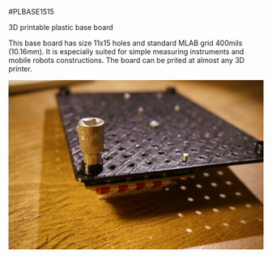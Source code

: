 <!--- PrjInfo ---> <!--- Please remove this line after manually editing --->
<!--- 00a56be08b96043df9e37d6aff7b6990 --->
<!--- Created:20170111-16:38: ---> 
<!--- Author:Mlab: ---> 
<!--- AuthorEmail:mlab@mlab.cz: ---> 
<!--- Tags:imported: ---> 
<!--- Ust:[End]: ---> 
<!--- Name:PLBASE1515: --->
#PLBASE1515 
<!--- LongName --->
3D printable plastic base board
<!--- ELongName ---> 

<!--- Lead --->
This base board has size 11x15 holes and standard MLAB grid 400mils (10.16mm). It is especially suited for simple measuring instruments and mobile robots constructions. The board can be prited at almost any 3D printer.
<!--- ELead ---> 

![LeadImg](DOC/SRC/img/PLBASE1115_mount_leg_Top_Big.JPG) 


​
​
<!--- Description --->
<!--- EDescription --->
<!--- Content --->
<!--- EContent --->
            